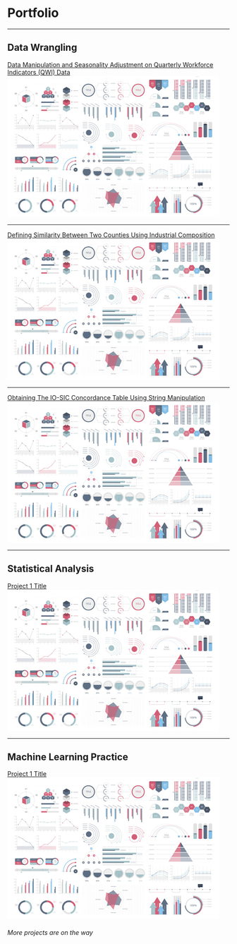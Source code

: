 # Portfolio

---

## Data Wrangling 

[Data Manipulation and Seasonality Adjustment on Quarterly Workforce Indicators (QWI) Data](/prep_qwi_demo.html)
<img src="images/dummy_thumbnail.jpg?raw=true"/>

---
[Defining Similarity Between Two Counties Using Industrial Composition](/cnty_pair_demo.html)
<img src="images/dummy_thumbnail.jpg?raw=true"/>

---
[Obtaining The IO-SIC Concordance Table Using String Manipulation](/io_sic_1987_demo.html)
<img src="images/dummy_thumbnail.jpg?raw=true"/>

---

## Statistical Analysis

[Project 1 Title](/725_hw3_Yimin_Guo.html)
<img src="images/dummy_thumbnail.jpg?raw=true"/>

---

## Machine Learning Practice 

[Project 1 Title](/725_hw3_Yimin_Guo.html)
<img src="images/dummy_thumbnail.jpg?raw=true"/>

###### *More projects are on the way*
